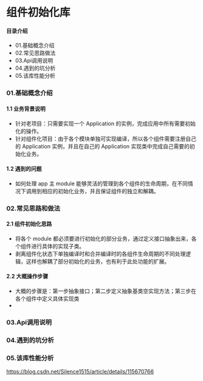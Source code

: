 # 组件初始化库
#### 目录介绍
- 01.基础概念介绍
- 02.常见思路做法
- 03.Api调用说明
- 04.遇到的坑分析
- 05.该库性能分析



### 01.基础概念介绍
#### 1.1 业务背景说明
- 针对老项目：只需要实现一个 Application 的实例，完成应用中所有需要初始化的操作。
- 针对组件化项目：由于各个模块单独可实现编译，所以各个组件需要注册自己的 Application 实例，并且在自己的 Application 实现类中完成自己需要的初始化业务。


#### 1.2 遇到的问题
- 如何处理 app 主 module 能够灵活的管理到各个组件的生命周期，在不同情况下调用到相应的初始化业务，并且保证组件的独立和解耦。



### 02.常见思路和做法
#### 2.1 组件初始化思路
- 将各个 module 都必须要进行初始化的部分业务，通过定义接口抽象出来，各个组件进行具体的实现子类。
- 剥离组件化状态下单独编译时和合并编译时的各组件生命周期的不同处理逻辑，这样也解耦了部分初始化的业务，也有利于此处功能的扩展。



#### 2.2 大概操作步骤
- 大概的步骤是：第一步抽象接口；第二步定义抽象基类空实现方法；第三步在各个组件中定义具体实现类
- 



### 03.Api调用说明



### 04.遇到的坑分析



### 05.该库性能分析



https://blog.csdn.net/Silence1515/article/details/115670766


















